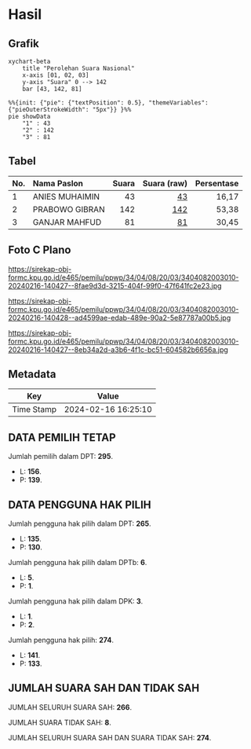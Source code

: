 # Hasil

## Grafik

```mermaid
xychart-beta
    title "Perolehan Suara Nasional"
    x-axis [01, 02, 03]
    y-axis "Suara" 0 --> 142
    bar [43, 142, 81]
```

```mermaid
%%{init: {"pie": {"textPosition": 0.5}, "themeVariables": {"pieOuterStrokeWidth": "5px"}} }%%
pie showData
    "1" : 43
    "2" : 142
    "3" : 81
```

## Tabel

| No. | Nama Paslon    | Suara | Suara (raw) | Persentase |
|:--- |:-------------- | -----:| -----------:| ----------:|
| 1   | ANIES MUHAIMIN | 43    | [43][p-1]   | 16,17      |
| 2   | PRABOWO GIBRAN | 142   | [142][p-2]  | 53,38      |
| 3   | GANJAR MAHFUD  | 81    | [81][p-3]   | 30,45      |


[p-1]: https://github.com/gigit-pemilu/pemilu-2024/blob/main/pilpres/hitung-suara/sub/34-di-yogyakarta/sub/04-sleman/sub/08-berbah/sub/2003-kalitirto/sub/010-tps/sub/paslon-1.txt
[p-2]: https://github.com/gigit-pemilu/pemilu-2024/blob/main/pilpres/hitung-suara/sub/34-di-yogyakarta/sub/04-sleman/sub/08-berbah/sub/2003-kalitirto/sub/010-tps/sub/paslon-2.txt
[p-3]: https://github.com/gigit-pemilu/pemilu-2024/blob/main/pilpres/hitung-suara/sub/34-di-yogyakarta/sub/04-sleman/sub/08-berbah/sub/2003-kalitirto/sub/010-tps/sub/paslon-3.txt

## Foto C Plano

https://sirekap-obj-formc.kpu.go.id/e465/pemilu/ppwp/34/04/08/20/03/3404082003010-20240216-140427--8fae9d3d-3215-404f-99f0-47f641fc2e23.jpg

https://sirekap-obj-formc.kpu.go.id/e465/pemilu/ppwp/34/04/08/20/03/3404082003010-20240216-140428--ad4599ae-edab-489e-90a2-5e87787a00b5.jpg

https://sirekap-obj-formc.kpu.go.id/e465/pemilu/ppwp/34/04/08/20/03/3404082003010-20240216-140427--8eb34a2d-a3b6-4f1c-bc51-604582b6656a.jpg


## Metadata

| Key        | Value               |
| ---------- | ------------------- |
| Time Stamp | 2024-02-16 16:25:10 |


## DATA PEMILIH TETAP

Jumlah pemilih dalam DPT: **295**.
 * L: **156**.
 * P: **139**.

## DATA PENGGUNA HAK PILIH

Jumlah pengguna hak pilih dalam DPT: **265**.
 * L: **135**.
 * P: **130**.

Jumlah pengguna hak pilih dalam DPTb: **6**.
 * L: **5**.
 * P: **1**.

Jumlah pengguna hak pilih dalam DPK: **3**.
 * L: **1**.
 * P: **2**.

Jumlah pengguna hak pilih: **274**.
 * L: **141**.
 * P: **133**.

## JUMLAH SUARA SAH DAN TIDAK SAH

JUMLAH SELURUH SUARA SAH: **266**.

JUMLAH SUARA TIDAK SAH: **8**.

JUMLAH SELURUH SUARA SAH DAN SUARA TIDAK SAH: **274**.


